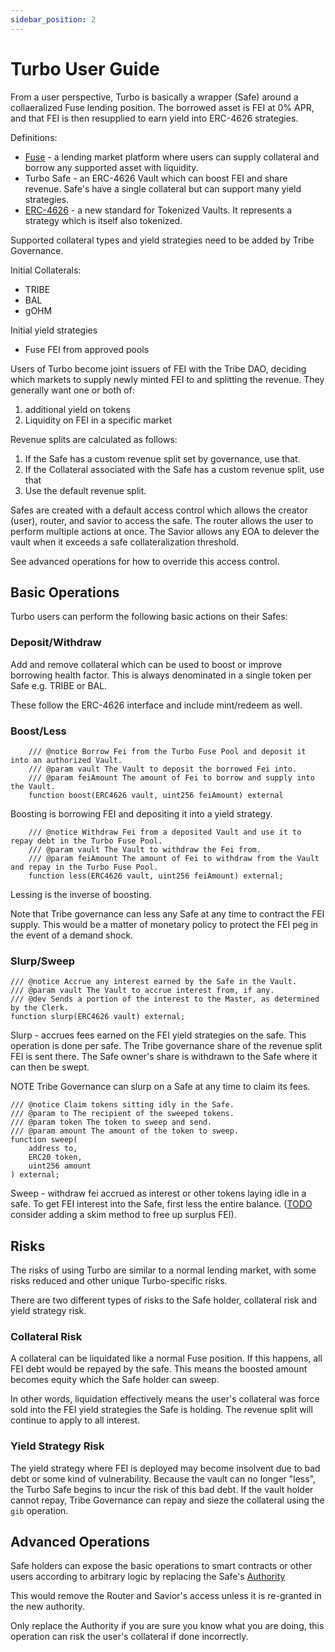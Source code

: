 ```yaml
---
sidebar_position: 2
---
```

# Turbo User Guide

From a user perspective, Turbo is basically a wrapper (Safe) around a collaeralized Fuse lending position. The borrowed asset is FEI at 0% APR, and that FEI is then resupplied to earn yield into ERC-4626 strategies.

Definitions:
* [Fuse](https://v2.rari.capital/fuse) - a lending market platform where users can supply collateral and borrow any supported asset with liquidity.
* Turbo Safe - an ERC-4626 Vault which can boost FEI and share revenue. Safe's have a single collateral but can support many yield strategies.
* [ERC-4626](https://eips.ethereum.org/EIPS/eip-4626) - a new standard for Tokenized Vaults. It represents a strategy which is itself also tokenized.

Supported collateral types and yield strategies need to be added by Tribe Governance.

Initial Collaterals:
* TRIBE
* BAL
* gOHM

Initial yield strategies
* Fuse FEI from approved pools

Users of Turbo become joint issuers of FEI with the Tribe DAO, deciding which markets to supply newly minted FEI to and splitting the revenue. They generally want one or both of:
1. additional yield on tokens
2. Liquidity on FEI in a specific market

Revenue splits are calculated as follows:
1. If the Safe has a custom revenue split set by governance, use that.
2. If the Collateral associated with the Safe has a custom revenue split, use that
3. Use the default revenue split.

Safes are created with a default access control which allows the creator (user), router, and savior to access the safe. The router allows the user to perform multiple actions at once. The Savior allows any EOA to delever the vault when it exceeds a safe collateralization threshold.

See advanced operations for how to override this access control.

## Basic Operations

Turbo users can perform the following basic actions on their Safes:

### Deposit/Withdraw
Add and remove collateral which can be used to boost or improve borrowing health factor. This is always denominated in a single token per Safe e.g. TRIBE or BAL.

These follow the ERC-4626 interface and include mint/redeem as well.

### Boost/Less
```
    /// @notice Borrow Fei from the Turbo Fuse Pool and deposit it into an authorized Vault.
    /// @param vault The Vault to deposit the borrowed Fei into.
    /// @param feiAmount The amount of Fei to borrow and supply into the Vault.
    function boost(ERC4626 vault, uint256 feiAmount) external
```
Boosting is borrowing FEI and depositing it into a yield strategy.

```
    /// @notice Withdraw Fei from a deposited Vault and use it to repay debt in the Turbo Fuse Pool.
    /// @param vault The Vault to withdraw the Fei from.
    /// @param feiAmount The amount of Fei to withdraw from the Vault and repay in the Turbo Fuse Pool.
    function less(ERC4626 vault, uint256 feiAmount) external;
```
Lessing is the inverse of boosting.

Note that Tribe governance can less any Safe at any time to contract the FEI supply. This would be a matter of monetary policy to protect the FEI peg in the event of a demand shock.

### Slurp/Sweep
```
/// @notice Accrue any interest earned by the Safe in the Vault.
/// @param vault The Vault to accrue interest from, if any.
/// @dev Sends a portion of the interest to the Master, as determined by the Clerk.
function slurp(ERC4626 vault) external;
```

Slurp - accrues fees earned on the FEI yield strategies on the safe. This operation is done per safe. The Tribe governance share of the revenue split FEI is sent there. The Safe owner's share is withdrawn to the Safe where it can then be swept.

NOTE Tribe Governance can slurp on a Safe at any time to claim its fees.

```
/// @notice Claim tokens sitting idly in the Safe.
/// @param to The recipient of the sweeped tokens.
/// @param token The token to sweep and send.
/// @param amount The amount of the token to sweep.
function sweep(
    address to,
    ERC20 token,
    uint256 amount
) external;
```
Sweep - withdraw fei accrued as interest or other tokens laying idle in a safe. To get FEI interest into the Safe, first less the entire balance. ([TODO](https://linear.app/fei/issue/DEV-2678/add-skim-to-turbo) consider adding a skim method to free up surplus FEI).

## Risks
The risks of using Turbo are similar to a normal lending market, with some risks reduced and other unique Turbo-specific risks.

There are two different types of risks to the Safe holder, collateral risk and yield strategy risk.

### Collateral Risk
A collateral can be liquidated like a normal Fuse position. If this happens, all FEI debt would be repayed by the safe. This means the boosted amount becomes equity which the Safe holder can sweep.

In other words, liquidation effectively means the user's collateral was force sold into the FEI yield strategies the Safe is holding. The revenue split will continue to apply to all interest. 

### Yield Strategy Risk
The yield strategy where FEI is deployed may become insolvent due to bad debt or some kind of vulnerability. Because the vault can no longer "less", the Turbo Safe begins to incur the risk of this bad debt. If the vault holder cannot repay, Tribe Governance can repay and sieze the collateral using the `gib` operation.

## Advanced Operations

Safe holders can expose the basic operations to smart contracts or other users according to arbitrary logic by replacing the Safe's [Authority](https://github.com/Rari-Capital/solmate/blob/main/src/auth/Auth.sol)

This would remove the Router and Savior's access unless it is re-granted in the new authority.

Only replace the Authority if you are sure you know what you are doing, this operation can risk the user's collateral if done incorrectly.